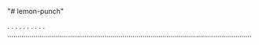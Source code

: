 "# lemon-punch"

.
.
.
.
.
.
.
.
.
.
...........................................................................................................................